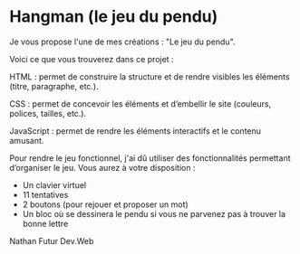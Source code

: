 # Hangman (le jeu du pendu)

Je vous propose l'une de mes créations : "Le jeu du pendu".

Voici ce que vous trouverez dans ce projet :

HTML : permet de construire la structure et de rendre visibles les éléments (titre, paragraphe, etc.).

CSS : permet de concevoir les éléments et d’embellir le site (couleurs, polices, tailles, etc.).

JavaScript : permet de rendre les éléments interactifs et le contenu amusant.

Pour rendre le jeu fonctionnel, j'ai dû utiliser des fonctionnalités permettant d’organiser le jeu. Vous aurez à votre disposition :

- Un clavier virtuel
- 11 tentatives
- 2 boutons (pour rejouer et proposer un mot)
- Un bloc où se dessinera le pendu si vous ne parvenez pas à trouver la bonne lettre

Nathan Futur Dev.Web






